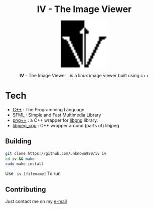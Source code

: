 # <h1 align=center>IV - The Image Viewer</h1>

<p align="center"><img src="https://raw.githubusercontent.com/unknown989/iv/main/images/logo.png" width="150" height="150"/></p>
 

<p align=center> <b>IV</b> -  The Image Viewer :  is a linux image viewer built using c++</p>

# Tech
* [C++](https://en.wikipedia.org/wiki/C%2B%2B) : The Programming Language
* [SFML](https://www.sfml-dev.org) : Simple and Fast Multimedia Library
* [png++](https://www.nongnu.org/pngpp) : a C++ wrapper for [libpng](http://www.libpng.org/pub/png/libpng.html) library.
* [libjpeg_cpp](https://github.com/md81544/libjpeg_cpp) : C++ wrapper around (parts of) libjpeg

## Building
```sh
git clone https://github.com/unknown989/iv iv
cd iv && make
sudo make install
```
Use ``` iv [filename]``` To run

## Contributing
Just contact me on my <a href="mailto:unknown989@protonmail.com">e-mail</a>
